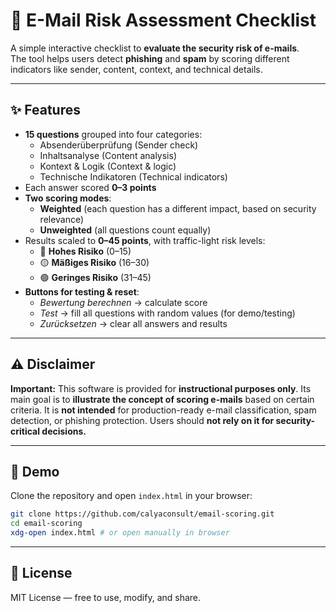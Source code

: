 # 📧 E-Mail Risk Assessment Checklist

A simple interactive checklist to **evaluate the security risk of e-mails**.  
The tool helps users detect **phishing** and **spam** by scoring different indicators like sender, content, context, and technical details.

---

## ✨ Features
- **15 questions** grouped into four categories:
  - Absenderüberprüfung (Sender check)
  - Inhaltsanalyse (Content analysis)
  - Kontext & Logik (Context & logic)
  - Technische Indikatoren (Technical indicators)
- Each answer scored **0–3 points**
- **Two scoring modes**:
  - **Weighted** (each question has a different impact, based on security relevance)
  - **Unweighted** (all questions count equally)
- Results scaled to **0–45 points**, with traffic-light risk levels:
  - 🔴 **Hohes Risiko** (0–15)
  - 🟡 **Mäßiges Risiko** (16–30)
  - 🟢 **Geringes Risiko** (31–45)
- **Buttons for testing & reset**:
  - *Bewertung berechnen* → calculate score
  - *Test* → fill all questions with random values (for demo/testing)
  - *Zurücksetzen* → clear all answers and results

---
## ⚠ Disclaimer 
**Important:** This software is provided for **instructional purposes only**.
Its main goal is to **illustrate the concept of scoring e-mails** based on certain criteria.
It is **not intended** for production-ready e-mail classification, spam detection, or phishing protection.
Users should **not rely on it for security-critical decisions.**

---
## 🚀 Demo
Clone the repository and open `index.html` in your browser:

```bash
git clone https://github.com/calyaconsult/email-scoring.git
cd email-scoring
xdg-open index.html # or open manually in browser
```
---

## 📜 License

MIT License — free to use, modify, and share.

